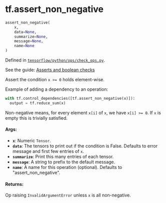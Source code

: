 <div itemscope itemtype="http://developers.google.com/ReferenceObject">
<meta itemprop="name" content="tf.assert_non_negative" />
</div>

# tf.assert_non_negative

``` python
assert_non_negative(
    x,
    data=None,
    summarize=None,
    message=None,
    name=None
)
```



Defined in [`tensorflow/python/ops/check_ops.py`](https://www.tensorflow.org/code/tensorflow/python/ops/check_ops.py).

See the guide: [Asserts and boolean checks](../../../api_guides/python/check_ops.md)

Assert the condition `x >= 0` holds element-wise.

Example of adding a dependency to an operation:

```python
with tf.control_dependencies([tf.assert_non_negative(x)]):
  output = tf.reduce_sum(x)
```

Non-negative means, for every element `x[i]` of `x`, we have `x[i] >= 0`.
If `x` is empty this is trivially satisfied.

#### Args:

* <b>`x`</b>:  Numeric `Tensor`.
* <b>`data`</b>:  The tensors to print out if the condition is False.  Defaults to
    error message and first few entries of `x`.
* <b>`summarize`</b>: Print this many entries of each tensor.
* <b>`message`</b>: A string to prefix to the default message.
* <b>`name`</b>: A name for this operation (optional).
    Defaults to "assert_non_negative".


#### Returns:

Op raising `InvalidArgumentError` unless `x` is all non-negative.
